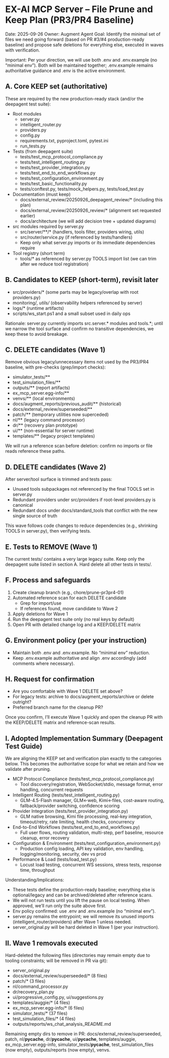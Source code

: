 # EX-AI MCP Server – File Prune and Keep Plan (PR3/PR4 Baseline)

Date: 2025-09-26
Owner: Augment Agent
Goal: Identify the minimal set of files we need going forward (based on PR #3/#4 production-ready baseline) and propose safe deletions for everything else, executed in waves with verification.

Important: Per your direction, we will use both .env and .env.example (no “minimal env”). Both will be maintained together; .env.example remains authoritative guidance and .env is the active environment.

## A. Core KEEP set (authoritative)
These are required by the new production-ready stack (and/or the deepagent test suite):

- Root modules
  - server.py
  - intelligent_router.py
  - providers.py
  - config.py
  - requirements.txt, pyproject.toml, pytest.ini
  - run_tests.py
- Tests (from deepagent suite)
  - tests/test_mcp_protocol_compliance.py
  - tests/test_intelligent_routing.py
  - tests/test_provider_integration.py
  - tests/test_end_to_end_workflows.py
  - tests/test_configuration_environment.py
  - tests/test_basic_functionality.py
  - tests/conftest.py, tests/mock_helpers.py, tests/load_test.py
- Documentation (must keep)
  - docs/external_review/20250926_deepagent_review/* (including this plan)
  - docs/external_review/20250926_review/* (alignment set requested earlier)
  - docs/architecture (we will add decision tree + updated diagrams)
- src modules required by server.py
  - src/server/**/* (handlers, tools filter, providers wiring, utils)
  - src/router/service.py (if referenced by tests/handlers)
  - Keep only what server.py imports or its immediate dependencies require
- Tool registry (short term)
  - tools/* as referenced by server.py TOOLS import list (we can trim after we reduce tool registration)

## B. Candidates to KEEP (short-term), revisit later
- src/providers/* (some parts may be legacy/overlap with root providers.py)
- monitoring/*, utils/* (observability helpers referenced by server)
- logs/* (runtime artifacts)
- scripts/ws_start.ps1 and a small subset used in daily ops

Rationale: server.py currently imports src.server.* modules and tools.*; until we narrow the tool surface and confirm no transitive dependencies, we keep these to avoid breakage.

## C. DELETE candidates (Wave 1)
Remove obvious legacy/unnecessary items not used by the PR3/PR4 baseline, with pre-checks (grep/import checks):

- simulator_tests/**
- test_simulation_files/**
- outputs/** (report artifacts)
- ex_mcp_server.egg-info/**
- venvs/** (local environments)
- docs/augment_reports/previous_audit/** (historical)
- docs/external_review/superseeded/**
- patch/** (temporary utilities now superceded)
- nl/** (legacy command processor)
- dr/** (recovery plan prototype)
- ui/** (non-essential for server runtime)
- templates/** (legacy project templates)

We will run a reference scan before deletion: confirm no imports or file reads reference these paths.

## D. DELETE candidates (Wave 2)
After server/tool surface is trimmed and tests pass:

- Unused tools subpackages not referenced by the final TOOLS set in server.py
- Redundant providers under src/providers if root-level providers.py is canonical
- Redundant docs under docs/standard_tools that conflict with the new single source of truth

This wave follows code changes to reduce dependencies (e.g., shrinking TOOLS in server.py), then verifying tests.

## E. Tests to REMOVE (Wave 1)
The current tests/ contains a very large legacy suite. Keep only the deepagent suite listed in section A. Hard delete all other tests in tests/.

## F. Process and safeguards
1) Create cleanup branch (e.g., chore/prune-pr3pr4-01)
2) Automated reference scan for each DELETE candidate
   - Grep for import/use
   - If references found, move candidate to Wave 2
3) Apply deletions for Wave 1
4) Run the deepagent test suite only (no real keys by default)
5) Open PR with detailed change log and a KEEP/DELETE matrix

## G. Environment policy (per your instruction)
- Maintain both .env and .env.example. No “minimal env” reduction.
- Keep .env.example authoritative and align .env accordingly (add comments where necessary).

## H. Request for confirmation
- Are you comfortable with Wave 1 DELETE set above?
- For legacy tests: archive to docs/augment_reports/archive or delete outright?
- Preferred branch name for the cleanup PR?

Once you confirm, I’ll execute Wave 1 quickly and open the cleanup PR with the KEEP/DELETE matrix and reference-scan results.



## I. Adopted Implementation Summary (Deepagent Test Guide)
We are aligning the KEEP set and verification plan exactly to the categories below. This becomes the authoritative scope for what we retain and how we validate after pruning.

- MCP Protocol Compliance (tests/test_mcp_protocol_compliance.py)
  - Tool discovery/registration, WebSocket/stdio, message format, error handling, concurrent requests
- Intelligent Routing (tests/test_intelligent_routing.py)
  - GLM-4.5-Flash manager, GLM←web, Kimi←files, cost-aware routing, fallback/provider switching, confidence scoring
- Provider Integration (tests/test_provider_integration.py)
  - GLM native browsing, Kimi file processing, real-key integration, timeout/retry, rate limiting, health checks, concurrency
- End-to-End Workflows (tests/test_end_to_end_workflows.py)
  - Full user flows, routing validation, multi-step, perf baseline, resource cleanup, error recovery
- Configuration & Environment (tests/test_configuration_environment.py)
  - Production config loading, API key validation, env handling, logging/monitoring, security, dev vs prod
- Performance & Load (tests/load_test.py)
  - Locust load testing, concurrent WS sessions, stress tests, response time, throughput

Understanding/Implications:
- These tests define the production-ready baseline; everything else is optional/legacy and can be archived/deleted after reference scans.
- We will not run tests until you lift the pause on local testing. When approved, we’ll run only the suite above first.
- Env policy confirmed: use .env and .env.example (no “minimal env”).
- server.py remains the entrypoint; we will remove its unused imports (intelligent_router/providers) after Wave 1 unless needed.
- server_original.py will be hard deleted in Wave 1 (per your instruction).


## II. Wave 1 removals executed
Hard-deleted the following files (directories may remain empty due to tooling constraints; will be removed in PR via git):
- server_original.py
- docs/external_review/superseeded/* (8 files)
- patch/* (3 files)
- nl/command_processor.py
- dr/recovery_plan.py
- ui/progressive_config.py, ui/suggestions.py
- templates/auggie/* (4 files)
- ex_mcp_server.egg-info/* (6 files)
- simulator_tests/* (37 files)
- test_simulation_files/* (4 files)
- outputs/reports/ws_chat_analysis_README.md

Remaining empty dirs to remove in PR: docs/external_review/superseeded, patch, nl/__pycache__, dr/__pycache__, ui/__pycache__, templates/auggie, ex_mcp_server.egg-info, simulator_tests/__pycache__, test_simulation_files (now empty), outputs/reports (now empty), venvs.
